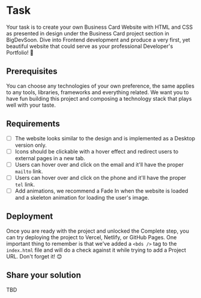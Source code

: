 # Task
Your task is to create your own Business Card Website with HTML and CSS as presented in design under the Business Card project section in BigDevSoon. Dive into Frontend development and produce a very first, yet beautiful website that could serve as your professional Developer's Portfolio! 🤗

## Prerequisites
You can choose any technologies of your own preference, the same applies to any tools, libraries, frameworks and everything related. We want you to have fun building this project and composing a technology stack that plays well with your taste.

## Requirements

- [ ] The website looks similar to the design and is implemented as a Desktop version only.
- [ ] Icons should be clickable with a hover effect and redirect users to external pages in a new tab.
- [ ] Users can hover over and click on the email and it'll have the proper `mailto` link.
- [ ] Users can hover over and click on the phone and it'll have the proper `tel` link.
- [ ] Add animations, we recommend a Fade In when the website is loaded and a skeleton animation for loading the user's image.

## Deployment
Once you are ready with the project and unlocked the Complete step, you can try deploying the project to Vercel, Netlify, or GitHub Pages. One important thing to remember is that we've added a `<bds />` tag to the `index.html` file and will do a check against it while trying to add a Project URL. Don't forget it! 😊

## Share your solution
TBD
